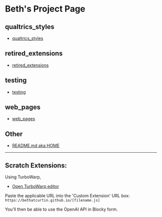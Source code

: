 # Beth's Project Page

## qualtrics_styles
- [qualtrics_styles](https://bethatcurtin.github.io/qualtrics_styles/)

## retired_extensions
- [retired_extensions](https://bethatcurtin.github.io/retired_extensions/)  


## testing
- [testing](https://bethatcurtin.github.io/testing/)  

## web_pages
- [web_pages](https://bethatcurtin.github.io/web_pages/)  

## Other
- [README.md aka HOME](https://bethatcurtin.github.io/)  


---

## Scratch Extensions:

Using TurboWarp,  
- [Open TurboWarp editor](https://turbowarp.org/editor)

Paste the applicable URL into the 'Custom Extension' URL box:  
`https://bethatcurtin.github.io/[filename.js]`

You'll then be able to use the OpenAI API in Blocky form.
